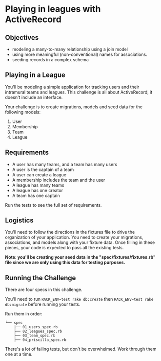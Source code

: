 # Playing in leagues with ActiveRecord

## Objectives
* modeling a many-to-many relationship using a join model
* using more meaningful (non-conventional) names for associations.
* seeding records in a complex schema

## Playing in a League
You'll be modeling a simple application for tracking users and their intramural teams and leagues. This challenge is all about ActiveRecord, it doesn't include an interface.

Your challenge is to create migrations, models and seed data for the following models:

1. User
2. Membership
3. Team
4. League

## Requirements
* A user has many teams, and a team has many users
* A user is the captain of a team 
* A user can create a league
* A membership includes the team and the user
* A league has many teams
* A league has one creator
* A team has one captain

Run the tests to see the full set of requirements.

## Logistics
You'll need to follow the directions in the fixtures file to drive the organization of your application. You need to create your migrations, associations, and models along with your fixture data. Once filling in these pieces, your code is expected to pass all the existing tests.

**Note: you'll be creating your seed data in the "spec/fixtures/fixtures.rb" file since we are only using this data for testing purposes.**

## Running the Challenge
There are four specs in this challenge. 

You'll need to run `RACK_ENV=test rake db:create` then `RACK_ENV=test rake db:migrate` before running your tests.

Run them in order:

```
└── spec
    ├── 01_users_spec.rb
    ├── 02_leagues_spec.rb
    ├── 03_team_spec.rb
    ├── 04_priscilla_spec.rb
```

There's a lot of failing tests, but don't be overwhelmed. Work through them one at a time.
